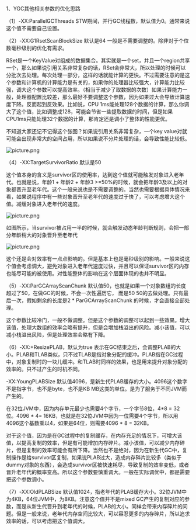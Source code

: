 1、YGC其他相关参数的优化思路

（1）-XX:ParallelGCThreads          STW期间，并行GC线程数，默认值为0。通常来说这个值不需要自己设置。

（2）-XX:G1RsetScanBlockSize 默认是64 一般是不需要调整的。除非对于个位数毫秒级别的优化有需求。

 

RSet是一个KeyValue对组成的数据集合。其实就是一个set，并且一个region共享一个，那么如果说引用关系非常复杂的话，RSet会非常大，所以处理的时候可以分批次去处理。每次处理一部分，这样的话就能计算的更快。不过需要注意的是这个参数和计算机的计算能力是有关的，如果你的处理器比较强大，计算能力比较强，调大这个参数可以提高效率。（相当于减少了取数据的次数）如果计算能力一般，处理器配置比较差，那么最好不要调整这个参数，因为如果过大会导致计算速度下降。反而起到反效果。比如说，CPU 1ms能处理128个数据的计算，那么你调大了这个值，比如调整成128，可能会节省一些提取数据的时间，但是如果CPU1ms只能处理32个数据的计算，那肯定还是调小了整体的性能更优。

不知道大家还记不记得这个张图？如果说引用关系非常复杂，一个key value对就可能会出现非常大的空间占用，所以如果说不分片处理的话，会导致性能比较低。

![picture.png](http://wechatapppro-1252524126.cdn.xiaoeknow.com/apppuKyPtrl1086/image/ueditor/48299200_1644392443.png?imageView2/2/q/80%7CimageMogr2/ignore-error/1)

 

（4）-XX:TargetSurvivorRatio  默认是50 

这个值本身的含义是survivor区的使用率，达到这个值就可能触发对象进入老年代。也就是说，年龄1 + 年龄2 + 年龄3 >=50%的时候，就会把年龄3及以上的对象都晋升至老年代。这个一般来说也是不需要调整的。当然也需要根据具体情况来看，如果说程序中有一些对象晋升至老年代的速度过于快了，可以考虑增大这个值。减缓对象进入老年代的速度。

![picture.png](http://wechatapppro-1252524126.cdn.xiaoeknow.com/apppuKyPtrl1086/image/ueditor/47126800_1644392443.png?imageView2/2/q/80%7CimageMogr2/ignore-error/1)

如图所示，当survivor被占用一半的时候，就会触发动态年龄判断规则，会把一部分年龄稍大的对象晋升至老年代

![picture.png](http://wechatapppro-1252524126.cdn.xiaoeknow.com/apppuKyPtrl1086/image/ueditor/48141800_1644392443.png?imageView2/2/q/80%7CimageMogr2/ignore-error/1)

这个还是会对效率有一点点影响的。但是基本上也是毫秒级别的影响。一般来说这个值会考虑调大，避免对象进入老年代速度过快，并且可以保证survivor区的内存也能尽可能的被使用。对性能整体的影响在这个层面体现的也并不明显。

 

（5）-XX:ParGCArrayScanChunk 默认值50，也就是如果一个对象数组的长度超过了50，在做GC的时候，不会一次性遍历它， 而是50 50的去做处理。只有最后一次，假如剩余的长度是2 * ParGCArrayScanChunk 的时候，才会直接全部处理。 

这个参数比较冷门，一般不做调整。但是这个参数的调整可以起到一些效果。增大该值，处理大数组的效率会略有提升，但是会增加栈溢出的风险。减小该值，可以减小栈溢出风险，但是处理效率会略有下降。

 

（6）-XX:+ResizePLAB，默认为true 表示在GC结束之后，会调整PLAB的大小。PLAB和TLAB类似，只不过TLAB是指对象分配的缓冲。PLAB指在GC过程中，对象复制时的一块儿缓冲。和TLAB时同样的效果，也是用来提升对象分配的效率的。只不过产生的时机不同。

-XX:YoungPLABSize 默认值4096，是新生代PLAB缓存的大小。4096这个数字不是指字节，也不是byte，也不是KB MB这类的单位。是为了服务于不同JVM而产生的。

在32位JVM中，因为内存单元最少也需要4个字节，一个字节8位，4*8 = 32位。4096 * 4= 16KB，也就是在32位JVM中因为一位需要4个字节，所以用4096这个基数乘以4，如果是64位，则需要4096 * 8 = 32KB。 

 

对于这个值，因为是在GC过程中的复制缓存，在内存充足的情况下，可增大该值，以提高复制的效率，但是有可能增加内存碎片。减小该值，可以减少内存碎片，但是复制的效率可能会有所下降。当然也不是绝对，因为在新生代GC中，复制操作是给survivor区复制，如果说PLAB过大，造成内存碎片比较多（类似于dummy对象的东西），会造成survivor区被快速耗尽，导致复制的效率变低，或者晋升老年代的概率变高。所以这个参数要慎重调大。一般在实际调优中，都是需要把这个参数调小。

 

（7）-XX:OldPLABSize 默认值1024，指老年代的PLAB缓存大小。32位JVM中为4KB，64位JVM中，为8KB。注意这个值并不是mixed GC产生的复制对应的参数，而是从新生代晋升到老年代的时候，PLAB的大小。同样会带来内存碎片的问题。但是一般来说，老年代内存空间比较大，可以容忍更多的内存碎片，所以追求效率的话，可以考虑把这个值调大。